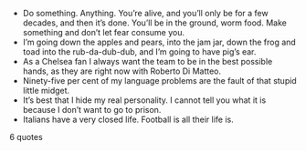  - Do something. Anything. You’re alive, and you’ll only be for a few decades, and then it’s done. You’ll be in the ground, worm food. Make something and don’t let fear consume you.
 - I’m going down the apples and pears, into the jam jar, down the frog and toad into the rub-da-dub-dub, and I’m going to have pig’s ear.
 - As a Chelsea fan I always want the team to be in the best possible hands, as they are right now with Roberto Di Matteo.
 - Ninety-five per cent of my language problems are the fault of that stupid little midget.
 - It’s best that I hide my real personality. I cannot tell you what it is because I don’t want to go to prison.
 - Italians have a very closed life. Football is all their life is.

6 quotes